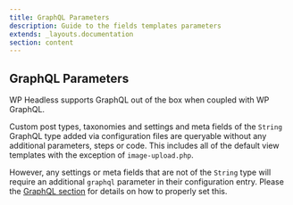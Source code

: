 ```yaml
---
title: GraphQL Parameters
description: Guide to the fields templates parameters
extends: _layouts.documentation
section: content
---
```

## GraphQL Parameters

WP Headless supports GraphQL out of the box when coupled with WP GraphQL.

Custom post types, taxonomies and settings and meta fields of the `String` GraphQL type added via configuration files are queryable without any additional parameters, steps or code. This includes all of the default view templates with the exception of `image-upload.php`.

However, any settings or meta fields that are not of the `String` type will require an additional `graphql` parameter in their configuration entry. Please the [GraphQL section](/docs/graphql-config-parameters) for details on how to properly set this.
